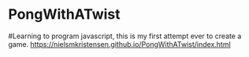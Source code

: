 # PongWithATwist
#Learning to program javascript, this is my first attempt ever to create a game.
https://nielsmkristensen.github.io/PongWithATwist/index.html

